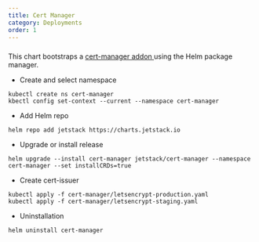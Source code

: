 ```yaml
---
title: Cert Manager 
category: Deployments
order: 1
---
```


<!-- ## How to create a cert manager deployment -->
###
This chart bootstraps a <a href="https://artifacthub.io/packages/helm/cert-manager/cert-manager" target="_blank"> cert-manager addon </a> using the Helm package manager. 

* Create and select namespace
```
kubectl create ns cert-manager
kbectl config set-context --current --namespace cert-manager
  ```

* Add Helm repo
``` 
helm repo add jetstack https://charts.jetstack.io 
```

* Upgrade or install release
```
helm upgrade --install cert-manager jetstack/cert-manager --namespace cert-manager --set installCRDs=true 
```
  
* Create cert-issuer
```
kubectl apply -f cert-manager/letsencrypt-production.yaml
kubectl apply -f cert-manager/letsencrypt-staging.yaml
```

* Uninstallation
``` 
helm uninstall cert-manager 
```